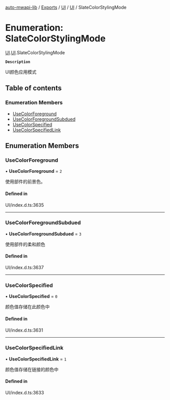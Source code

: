 [auto-mwapi-lib](../README.md) / [Exports](../modules.md) / [UI](../modules/UI.md) / [UI](../modules/UI.UI.md) / SlateColorStylingMode

# Enumeration: SlateColorStylingMode

[UI](../modules/UI.md).[UI](../modules/UI.UI.md).SlateColorStylingMode

**`Description`**

UI颜色应用模式

## Table of contents

### Enumeration Members

- [UseColorForeground](UI.UI.SlateColorStylingMode.md#usecolorforeground)
- [UseColorForegroundSubdued](UI.UI.SlateColorStylingMode.md#usecolorforegroundsubdued)
- [UseColorSpecified](UI.UI.SlateColorStylingMode.md#usecolorspecified)
- [UseColorSpecifiedLink](UI.UI.SlateColorStylingMode.md#usecolorspecifiedlink)

## Enumeration Members

### UseColorForeground

• **UseColorForeground** = ``2``

使用部件的前景色。

#### Defined in

UI/index.d.ts:3635

___

### UseColorForegroundSubdued

• **UseColorForegroundSubdued** = ``3``

使用部件的柔和颜色

#### Defined in

UI/index.d.ts:3637

___

### UseColorSpecified

• **UseColorSpecified** = ``0``

颜色值存储在此颜色中

#### Defined in

UI/index.d.ts:3631

___

### UseColorSpecifiedLink

• **UseColorSpecifiedLink** = ``1``

颜色值存储在链接的颜色中

#### Defined in

UI/index.d.ts:3633
